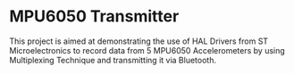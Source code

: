 # MPU6050 Transmitter
This project is aimed at demonstrating the use of HAL Drivers from ST Microelectronics to record data from 5 MPU6050 Accelerometers by using Multiplexing Technique and transmitting it via Bluetooth.
